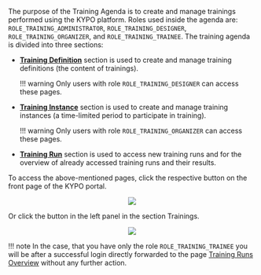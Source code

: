 The purpose of the Training Agenda is to create and manage trainings performed using the KYPO platform. Roles used inside the agenda are: `ROLE_TRAINING_ADMINISTRATOR`, `ROLE_TRAINING_DESIGNER`, `ROLE_TRAINING_ORGANIZER`, and `ROLE_TRAINING_TRAINEE`. The training agenda is divided into three sections: 

* **[Training Definition](training-definition.md)** section is used to create and manage training definitions (the content of trainings).
    
    !!! warning 
        Only users with role `ROLE_TRAINING_DESIGNER` can access these pages.
 
* **[Training Instance](training-instance.md)** section is used to create and manage training instances (a time-limited period to participate in training). 

    !!! warning 
        Only users with role `ROLE_TRAINING_ORGANIZER` can access these pages. 

* **[Training Run](training-run.md)** section is used to access new training runs and for the overview of already accessed training runs and their results.

To access the above-mentioned pages, click the respective button on the front page of the KYPO portal. 

<p align="center">
  <img src="../../../img/user-guide/training-agenda/training-agenda.png">
</p>

Or click the button in the left panel in the section Trainings.

<p align="center">
  <img src="../../../img/user-guide/training-agenda/training-agenda-left-panel.png">
</p>

!!! note
    In the case, that you have only the role `ROLE_TRAINING_TRAINEE` you will be after a successful login directly forwarded to the page [Training Runs Overview](#training-runs-overview) without any further action.
